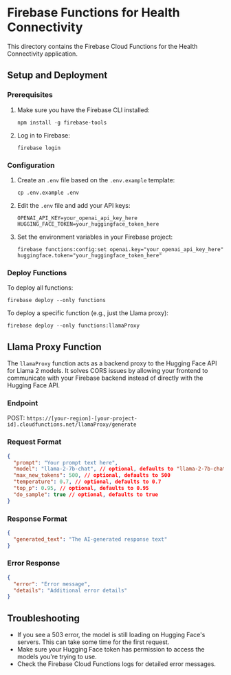 
# Firebase Functions for Health Connectivity

This directory contains the Firebase Cloud Functions for the Health Connectivity application.

## Setup and Deployment

### Prerequisites

1. Make sure you have the Firebase CLI installed:
   ```
   npm install -g firebase-tools
   ```

2. Log in to Firebase:
   ```
   firebase login
   ```

### Configuration

1. Create an `.env` file based on the `.env.example` template:
   ```
   cp .env.example .env
   ```

2. Edit the `.env` file and add your API keys:
   ```
   OPENAI_API_KEY=your_openai_api_key_here
   HUGGING_FACE_TOKEN=your_huggingface_token_here
   ```

3. Set the environment variables in your Firebase project:
   ```
   firebase functions:config:set openai.key="your_openai_api_key_here" huggingface.token="your_huggingface_token_here"
   ```

### Deploy Functions

To deploy all functions:
```
firebase deploy --only functions
```

To deploy a specific function (e.g., just the Llama proxy):
```
firebase deploy --only functions:llamaProxy
```

## Llama Proxy Function

The `llamaProxy` function acts as a backend proxy to the Hugging Face API for Llama 2 models. It solves CORS issues by allowing your frontend to communicate with your Firebase backend instead of directly with the Hugging Face API.

### Endpoint

POST: `https://[your-region]-[your-project-id].cloudfunctions.net/llamaProxy/generate`

### Request Format

```json
{
  "prompt": "Your prompt text here",
  "model": "llama-2-7b-chat", // optional, defaults to "llama-2-7b-chat"
  "max_new_tokens": 500, // optional, defaults to 500
  "temperature": 0.7, // optional, defaults to 0.7
  "top_p": 0.95, // optional, defaults to 0.95
  "do_sample": true // optional, defaults to true
}
```

### Response Format

```json
{
  "generated_text": "The AI-generated response text"
}
```

### Error Response

```json
{
  "error": "Error message",
  "details": "Additional error details"
}
```

## Troubleshooting

- If you see a 503 error, the model is still loading on Hugging Face's servers. This can take some time for the first request.
- Make sure your Hugging Face token has permission to access the models you're trying to use.
- Check the Firebase Cloud Functions logs for detailed error messages.
